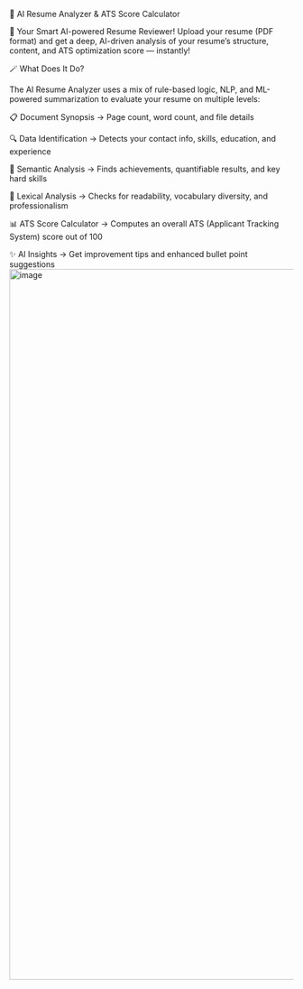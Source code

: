 🎯 AI Resume Analyzer & ATS Score Calculator

🧠 Your Smart AI-powered Resume Reviewer!
Upload your resume (PDF format) and get a deep, AI-driven analysis of your resume’s structure, content, and ATS optimization score — instantly!

🪄 What Does It Do?

The AI Resume Analyzer uses a mix of rule-based logic, NLP, and ML-powered summarization to evaluate your resume on multiple levels:

📋 Document Synopsis → Page count, word count, and file details

🔍 Data Identification → Detects your contact info, skills, education, and experience

🧠 Semantic Analysis → Finds achievements, quantifiable results, and key hard skills

📝 Lexical Analysis → Checks for readability, vocabulary diversity, and professionalism

📊 ATS Score Calculator → Computes an overall ATS (Applicant Tracking System) score out of 100

✨ AI Insights → Get improvement tips and enhanced bullet point suggestions
<img width="2326" height="1260" alt="image" src="https://github.com/user-attachments/assets/d4774912-babb-48e3-8425-fc66f7464d07" />

